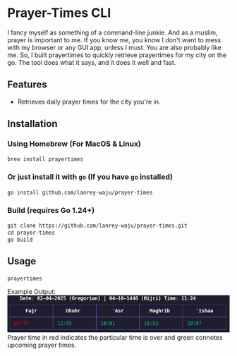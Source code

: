 # Prayer-Times CLI

I fancy myself as something of a command-line junkie. And as a muslim, prayer is important to me. If you know me, you know I don't want to mess with my browser or any GUI app, unless I must. You are also probably like me. So, I built prayertimes to quickly retrieve prayertimes for my city on the go. The tool does what it says, and it does it well and fast.

## Features

- Retrieves daily prayer times for the city you're in.

## Installation

### Using Homebrew (For MacOS & Linux)

```
brew install prayertimes
```

### Or just install it with `go` (If you have `go` installed)

```
go install github.com/lanrey-waju/prayer-times
```

### Build (requires Go 1.24+)

```
git clone https://github.com/lanrey-waju/prayer-times.git
cd prayer-times
go build
```

## Usage

```
prayertimes
```

Example Output:
![prayer times output](./assets/prayertimes.png)
Prayer time in red indicates the particular time is over and green connotes upcoming prayer times.
